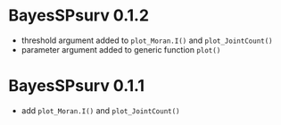 
# BayesSPsurv 0.1.2

* threshold argument added to `plot_Moran.I()` and `plot_JointCount()`
* parameter argument added to generic function `plot()`

# BayesSPsurv 0.1.1

* add `plot_Moran.I()` and `plot_JointCount()`




